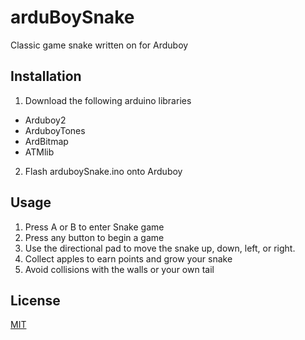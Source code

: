# arduBoySnake
Classic game snake written on for Arduboy

## Installation
1. Download the following arduino libraries 
* Arduboy2
* ArduboyTones
* ArdBitmap
* ATMlib
2. Flash arduboySnake.ino onto Arduboy

## Usage
1. Press A or B to enter Snake game
2. Press any button to begin a game
3. Use the directional pad to move the snake up, down, left, or right.
4. Collect apples to earn points and grow your snake
5. Avoid collisions with the walls or your own tail

## License
[MIT](https://choosealicense.com/licenses/mit/)